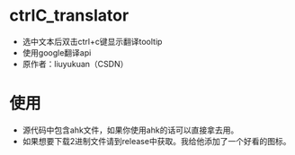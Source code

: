 # ctrlC_translator
* 选中文本后双击ctrl+c键显示翻译tooltip
* 使用google翻译api
* 原作者：liuyukuan（CSDN）
# 使用
* 源代码中包含ahk文件，如果你使用ahk的话可以直接拿去用。
* 如果想要下载2进制文件请到release中获取。我给他添加了一个好看的图标。
